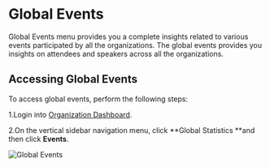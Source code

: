 # Global Events

Global Events menu provides you a complete insights related to various events participated by all the organizations. The global events provides you insights on attendees and speakers across all the organizations. 

## Accessing Global Events

To access global events, perform the following steps:

1.Login into [Organization Dashboard](https://organization.v2.lfx.linuxfoundation.org). 

2.On the vertical sidebar navigation menu, click **Global Statistics **and then click **Events**. 

![Global Events](https://files.gitbook.com/v0/b/gitbook-28427.appspot.com/o/assets%2F-MgAESFs0H7zYsmTgcOZ%2F-Mi\_2SQDPQC1H30f-pDE%2F-Mi\_5cvoY5jcqx3l1QxQ%2FGlobal_Statitics_Login.png?alt=media\&token=e1a08dc0-785f-438f-9fbf-e74164817da9)



